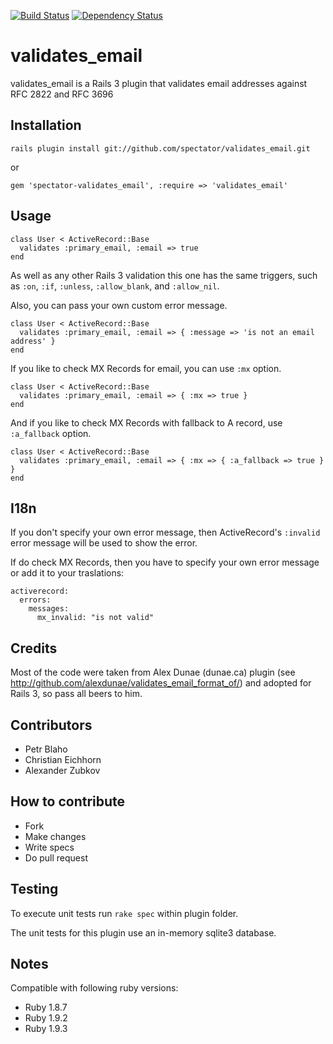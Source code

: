 [![Build
Status](https://secure.travis-ci.org/spectator/validates_email.png?branch=master)](http://travis-ci.org/spectator/validates_email)
[![Dependency
Status](https://gemnasium.com/spectator/validates_email.png?travis)](https://gemnasium.com/spectator/validates_email)

validates_email
===============

validates_email is a Rails 3 plugin that validates email addresses against RFC 2822 and RFC 3696

Installation
------------

    rails plugin install git://github.com/spectator/validates_email.git

or

    gem 'spectator-validates_email', :require => 'validates_email'

Usage
-----

    class User < ActiveRecord::Base
      validates :primary_email, :email => true
    end

As well as any other Rails 3 validation this one has the same triggers, such as `:on`, `:if`, `:unless`, `:allow_blank`, and `:allow_nil`.

Also, you can pass your own custom error message.

    class User < ActiveRecord::Base
      validates :primary_email, :email => { :message => 'is not an email address' }
    end

If you like to check MX Records for email, you can use `:mx` option.

    class User < ActiveRecord::Base
      validates :primary_email, :email => { :mx => true }
    end

And if you like to check MX Records with fallback to A record, use `:a_fallback` option.

    class User < ActiveRecord::Base
      validates :primary_email, :email => { :mx => { :a_fallback => true } }
    end

I18n
----

If you don't specify your own error message, then ActiveRecord's `:invalid` error message will be used to show the error.

If do check MX Records, then you have to specify your own error message or add it to your traslations:

    activerecord:
      errors:
        messages:
          mx_invalid: "is not valid"

Credits
-------

Most of the code were taken from Alex Dunae (dunae.ca) plugin (see http://github.com/alexdunae/validates_email_format_of/) and adopted for Rails 3, so pass all beers to him.

Contributors
------------

* Petr Blaho
* Christian Eichhorn
* Alexander Zubkov

How to contribute
-----------------

* Fork
* Make changes
* Write specs
* Do pull request

Testing
-------

To execute unit tests run `rake spec` within plugin folder.

The unit tests for this plugin use an in-memory sqlite3 database.

Notes
-----

Compatible with following ruby versions:
* Ruby 1.8.7
* Ruby 1.9.2
* Ruby 1.9.3
